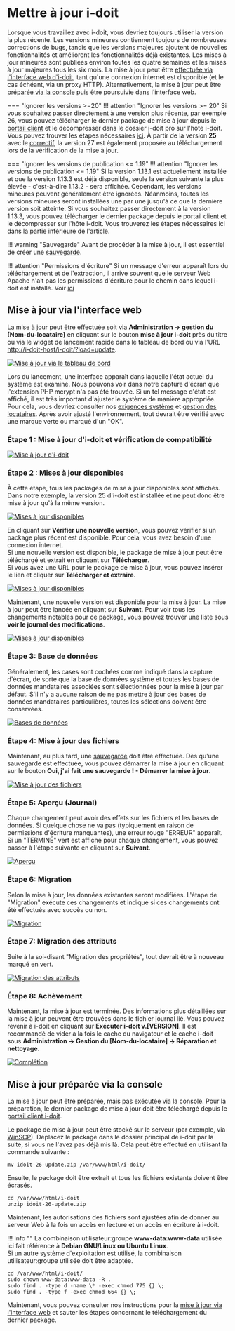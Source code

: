 # Mettre à jour i-doit

Lorsque vous travaillez avec i-doit, vous devriez toujours utiliser la version la plus récente. Les versions mineures contiennent toujours de nombreuses corrections de bugs, tandis que les versions majeures ajoutent de nouvelles fonctionnalités et améliorent les fonctionnalités déjà existantes. Les mises à jour mineures sont publiées environ toutes les quatre semaines et les mises à jour majeures tous les six mois. La mise à jour peut être [effectuée via l'interface web d'i-doit](./update.md), tant qu'une connexion internet est disponible (et le cas échéant, via un proxy HTTP). Alternativement, la mise à jour peut être [préparée via la console](./update.md) puis être poursuivie dans l'interface web.

=== "Ignorer les versions >=20"
    !!! attention "Ignorer les versions >= 20"
        Si vous souhaitez passer directement à une version plus récente, par exemple 26, vous pouvez télécharger le dernier package de mise à jour depuis le [portail client](../system-administration/customer-portal.md) et le décompresser dans le dossier i-doit pro sur l'hôte i-doit. Vous pouvez trouver les étapes nécessaires [ici](update.md#update-prepared-via-the-console).
        À partir de la version **25** avec le [correctif](../system-administration/hotfixes/hotfix-archive/index.md), la version 27 est également proposée au téléchargement lors de la vérification de la mise à jour.

=== "Ignorer les versions de publication <= 1.19"
    !!! attention "Ignorer les versions de publication <= 1.19"
        Si la version 1.13.1 est actuellement installée et que la version 1.13.3 est déjà disponible, seule la version suivante la plus élevée - c'est-à-dire 1.13.2 - sera affichée. Cependant, les versions mineures peuvent généralement être ignorées. Néanmoins, toutes les versions mineures seront installées une par une jusqu'à ce que la dernière version soit atteinte. Si vous souhaitez passer directement à la version 1.13.3, vous pouvez télécharger le dernier package depuis le portail client et le décompresser sur l'hôte i-doit. Vous trouverez les étapes nécessaires ici dans la partie inférieure de l'article.

!!! warning "Sauvegarde"
    Avant de procéder à la mise à jour, il est essentiel de créer une [sauvegarde](./backup-and-recovery/index.md).

!!! attention "Permissions d'écriture"
    Si un message d'erreur apparaît lors du téléchargement et de l'extraction, il arrive souvent que le serveur Web Apache n'ait pas les permissions d'écriture pour le chemin dans lequel i-doit est installé. Voir [ici](#update-prepared-via-the-console)

## Mise à jour via l'interface web

La mise à jour peut être effectuée soit via **Administration → gestion du [Nom-du-locataire]** en cliquant sur le bouton **mise à jour i-doit** près du titre ou via le widget de lancement rapide dans le tableau de bord ou via l'URL <http://i-doit-host/i-doit/?load=update>.


[![Mise à jour via le tableau de bord](../assets/images/en/maintenance-and-operation/update/1-update.png)](../assets/images/en/maintenance-and-operation/update/1-update.png)

Lors du lancement, une interface apparaît dans laquelle l'état actuel du système est examiné. Nous pouvons voir dans notre capture d'écran que l'extension PHP mcrypt n'a pas été trouvée. Si un tel message d'état est affiché, il est très important d'ajuster le système de manière appropriée. Pour cela, vous devriez consulter nos [exigences système](../installation/system-requirements.md) et [gestion des locataires](../system-administration/administration/tenant-management/index.md). Après avoir ajusté l'environnement, tout devrait être vérifié avec une marque verte ou marqué d'un "OK".

### Étape 1 : Mise à jour d'i-doit et vérification de compatibilité

[![Mise à jour d'i-doit](../assets/images/en/maintenance-and-operation/update/2-update.png)](../assets/images/en/maintenance-and-operation/update/2-update.png)

### Étape 2 : Mises à jour disponibles

À cette étape, tous les packages de mise à jour disponibles sont affichés. Dans notre exemple, la version 25 d'i-doit est installée et ne peut donc être mise à jour qu'à la même version.

[![Mises à jour disponibles](../assets/images/en/maintenance-and-operation/update/3-update.png)](../assets/images/en/maintenance-and-operation/update/3-update.png)

En cliquant sur **Vérifier une nouvelle version**, vous pouvez vérifier si un package plus récent est disponible. Pour cela, vous avez besoin d'une connexion internet.<br>
Si une nouvelle version est disponible, le package de mise à jour peut être téléchargé et extrait en cliquant sur **Télécharger**.<br>
Si vous avez une URL pour le package de mise à jour, vous pouvez insérer le lien et cliquer sur **Télécharger et extraire**.

[![Mises à jour disponibles](../assets/images/en/maintenance-and-operation/update/4-update.png)](../assets/images/en/maintenance-and-operation/update/4-update.png)

Maintenant, une nouvelle version est disponible pour la mise à jour. La mise à jour peut être lancée en cliquant sur **Suivant**. Pour voir tous les changements notables pour ce package, vous pouvez trouver une liste sous **voir le journal des modifications**.

[![Mises à jour disponibles](../assets/images/en/maintenance-and-operation/update/5-update.png)](../assets/images/en/maintenance-and-operation/update/5-update.png)

### Étape 3: Base de données

Généralement, les cases sont cochées comme indiqué dans la capture d'écran, de sorte que la base de données système et toutes les bases de données mandataires associées sont sélectionnées pour la mise à jour par défaut. S'il n'y a aucune raison de ne pas mettre à jour des bases de données mandataires particulières, toutes les sélections doivent être conservées.

[![Bases de données](../assets/images/en/maintenance-and-operation/update/6-update.png)](../assets/images/en/maintenance-and-operation/update/6-update.png)

### Étape 4: Mise à jour des fichiers

Maintenant, au plus tard, une [sauvegarde](./backup-and-recovery/index.md) doit être effectuée. Dès qu'une sauvegarde est effectuée, vous pouvez démarrer la mise à jour en cliquant sur le bouton **Oui, j'ai fait une sauvegarde ! - Démarrer la mise à jour**.

[![Mise à jour des fichiers](../assets/images/en/maintenance-and-operation/update/7-update.png)](../assets/images/en/maintenance-and-operation/update/7-update.png)

### Étape 5: Aperçu (Journal)

Chaque changement peut avoir des effets sur les fichiers et les bases de données. Si quelque chose ne va pas (typiquement en raison de permissions d'écriture manquantes), une erreur rouge "ERREUR" apparaît. Si un "TERMINÉ" vert est affiché pour chaque changement, vous pouvez passer à l'étape suivante en cliquant sur **Suivant**.

[![Aperçu](../assets/images/en/maintenance-and-operation/update/8-update.png)](../assets/images/en/maintenance-and-operation/update/8-update.png)

### Étape 6: Migration

Selon la mise à jour, les données existantes seront modifiées. L'étape de "Migration" exécute ces changements et indique si ces changements ont été effectués avec succès ou non.

[![Migration](../assets/images/en/maintenance-and-operation/update/9-update.png)](../assets/images/en/maintenance-and-operation/update/9-update.png)

### Étape 7: Migration des attributs

Suite à la soi-disant "Migration des propriétés", tout devrait être à nouveau marqué en vert.

[![Migration des attributs](../assets/images/en/maintenance-and-operation/update/10-update.png)](../assets/images/en/maintenance-and-operation/update/10-update.png)

### Étape 8: Achèvement

Maintenant, la mise à jour est terminée. Des informations plus détaillées sur la mise à jour peuvent être trouvées dans le fichier journal lié. Vous pouvez revenir à i-doit en cliquant sur **Exécuter i-doit v.[VERSION]**. Il est recommandé de vider à la fois le cache du navigateur et le cache i-doit sous **Administration → Gestion du [Nom-du-locataire] → Réparation et nettoyage**.

[![Complétion](../assets/images/en/maintenance-and-operation/update/11-update.png)](../assets/images/en/maintenance-and-operation/update/11-update.png)

## Mise à jour préparée via la console 

La mise à jour peut être préparée, mais pas exécutée via la console. Pour la préparation, le dernier package de mise à jour doit être téléchargé depuis le [portail client i-doit](../system-administration/customer-portal.md).

Le package de mise à jour peut être stocké sur le serveur (par exemple, via [WinSCP](https://winscp.net/eng/index.php)). Déplacez le package dans le dossier principal de i-doit par la suite, si vous ne l'avez pas déjà mis là. Cela peut être effectué en utilisant la commande suivante :

```shell
mv idoit-26-update.zip /var/www/html/i-doit/
```

Ensuite, le package doit être extrait et tous les fichiers existants doivent être écrasés.

```shell
cd /var/www/html/i-doit
unzip idoit-26-update.zip
```

Maintenant, les autorisations des fichiers sont ajustées afin de donner au serveur Web à la fois un accès en lecture et un accès en écriture à i-doit.

!!! info ""
    La combinaison utilisateur:groupe **www-data:www-data** utilisée ici fait référence à **Debian GNU/Linux ou Ubuntu Linux**.<br>
    Si un autre système d'exploitation est utilisé, la combinaison utilisateur:groupe utilisée doit être adaptée.

```shell
cd /var/www/html/i-doit/
sudo chown www-data:www-data -R .
sudo find . -type d -name \* -exec chmod 775 {} \;
sudo find . -type f -exec chmod 664 {} \;
```

Maintenant, vous pouvez consulter nos instructions pour la [mise à jour via l'interface web](./update.md) et sauter les étapes concernant le téléchargement du dernier package.
```
